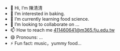 - 👋 Hi, I’m 陳清清
- 👀 I’m interested in baking.
- 🌱 I’m currently learning food science.
- 💞️ I’m looking to collaborate on ...
- 📫 How to reach me  411460641@m365.fju.edu.tw
- 😄 Pronouns: ...
- ⚡ Fun fact: music，yummy food...

<!---
ella0065/ella0065 is a ✨ special ✨ repository because its `README.md` (this file) appears on your GitHub profile.
You can click the Preview link to take a look at your changes.
--->
